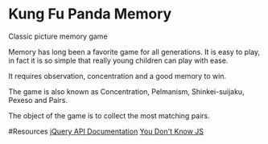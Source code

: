 # Kung Fu Panda Memory
Classic picture memory game

Memory has long been a favorite game for all generations. It is easy to play, in fact it is so simple that really young children can play with ease.

It requires observation, concentration and a good memory to win.

The game is also known as Concentration, Pelmanism, Shinkei-suijaku, Pexeso and Pairs.



The object of the game is to collect the most matching pairs.

#Resources
[jQuery API Documentation](https://api.jquery.com/)
[You Don't Know JS](https://github.com/getify/You-Dont-Know-JS)
